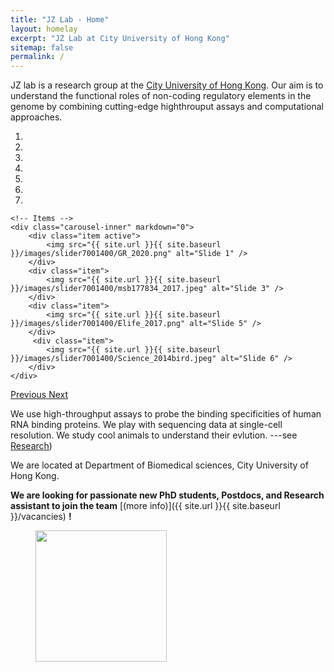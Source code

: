 ```yaml
---
title: "JZ Lab - Home"
layout: homelay
excerpt: "JZ Lab at City University of Hong Kong"
sitemap: false
permalink: /
---
```


JZ lab is a research group at the [City University of Hong Kong](https://www.cityu.edu.hk/). Our aim is to understand the functional roles of non-coding regulatory elements in the genome by combining cutting-edge highthrouput assays and computational approaches.


<div markdown="0" id="carousel" class="carousel slide" data-ride="carousel" data-interval="4000" data-pause="hover" >
    <!-- Menu -->
    <ol class="carousel-indicators">
        <li data-target="#carousel" data-slide-to="0" class="active"></li>
        <li data-target="#carousel" data-slide-to="1"></li>
        <li data-target="#carousel" data-slide-to="2"></li>
        <li data-target="#carousel" data-slide-to="3"></li>
        <li data-target="#carousel" data-slide-to="4"></li>
        <li data-target="#carousel" data-slide-to="5"></li>
        <li data-target="#carousel" data-slide-to="6"></li>
    </ol>

    <!-- Items -->
    <div class="carousel-inner" markdown="0">
        <div class="item active">
            <img src="{{ site.url }}{{ site.baseurl }}/images/slider7001400/GR_2020.png" alt="Slide 1" />
        </div>
        <div class="item">
            <img src="{{ site.url }}{{ site.baseurl }}/images/slider7001400/msb177834_2017.jpeg" alt="Slide 3" />
        </div>
        <div class="item">
            <img src="{{ site.url }}{{ site.baseurl }}/images/slider7001400/Elife_2017.png" alt="Slide 5" />
        </div>       
         <div class="item">
            <img src="{{ site.url }}{{ site.baseurl }}/images/slider7001400/Science_2014bird.jpeg" alt="Slide 6" />
        </div>
    </div>
  <a class="left carousel-control" href="#carousel" role="button" data-slide="prev">
    <span class="glyphicon glyphicon-chevron-left" aria-hidden="true"></span>
    <span class="sr-only">Previous</span>
  </a>
  <a class="right carousel-control" href="#carousel" role="button" data-slide="next">
    <span class="glyphicon glyphicon-chevron-right" aria-hidden="true"></span>
    <span class="sr-only">Next</span>
  </a>
</div>



We use high-throughput assays to probe the binding specificities of human RNA binding proteins. 
We play with sequencing data at single-cell resolution.
We study cool animals to understand their evlution.
---see [Research](research))

We are located at Department of Biomedical sciences, City University of Hong Kong.

 **We are  looking for passionate new PhD students, Postdocs, and Research assistant to join the team** [(more info)]({{ site.url }}{{ site.baseurl }}/vacancies) **!**


<figure class="fourth">
  <img src="{{ site.url }}{{ site.baseurl }}/images/logopic/cityu_vertical_logo_rgb.jpeg" style="width: 210px">
</figure>
